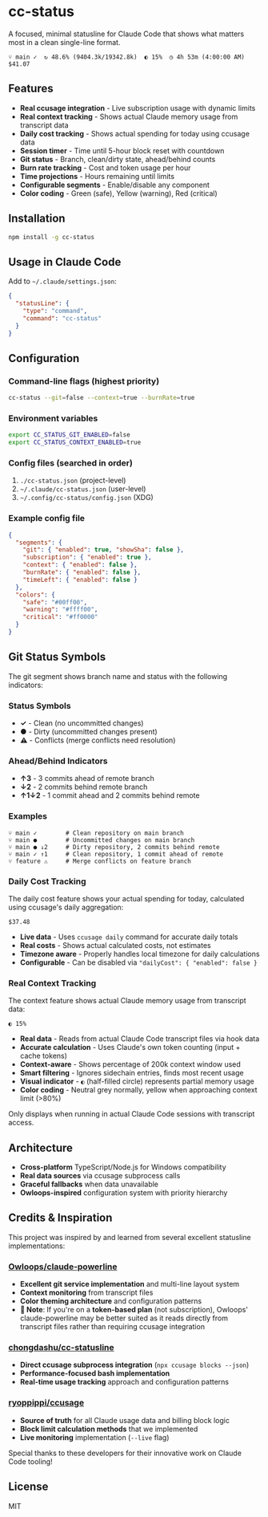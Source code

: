 # cc-status

A focused, minimal statusline for Claude Code that shows what matters most in a clean single-line format.

```
⑂ main ✓  ↻ 48.6% (9404.3k/19342.8k)  ◐ 15%  ◷ 4h 53m (4:00:00 AM)  $41.07
```

## Features

- **Real ccusage integration** - Live subscription usage with dynamic limits  
- **Real context tracking** - Shows actual Claude memory usage from transcript data
- **Daily cost tracking** - Shows actual spending for today using ccusage data
- **Session timer** - Time until 5-hour block reset with countdown
- **Git status** - Branch, clean/dirty state, ahead/behind counts
- **Burn rate tracking** - Cost and token usage per hour
- **Time projections** - Hours remaining until limits
- **Configurable segments** - Enable/disable any component
- **Color coding** - Green (safe), Yellow (warning), Red (critical)

## Installation

```bash
npm install -g cc-status
```

## Usage in Claude Code

Add to `~/.claude/settings.json`:

```json
{
  "statusLine": {
    "type": "command",
    "command": "cc-status"
  }
}
```

## Configuration

### Command-line flags (highest priority)
```bash
cc-status --git=false --context=true --burnRate=true
```

### Environment variables
```bash
export CC_STATUS_GIT_ENABLED=false
export CC_STATUS_CONTEXT_ENABLED=true
```

### Config files (searched in order)
1. `./cc-status.json` (project-level)
2. `~/.claude/cc-status.json` (user-level)
3. `~/.config/cc-status/config.json` (XDG)

### Example config file
```json
{
  "segments": {
    "git": { "enabled": true, "showSha": false },
    "subscription": { "enabled": true },
    "context": { "enabled": false },
    "burnRate": { "enabled": false },
    "timeLeft": { "enabled": false }
  },
  "colors": {
    "safe": "#00ff00",
    "warning": "#ffff00",
    "critical": "#ff0000"
  }
}
```

## Git Status Symbols

The git segment shows branch name and status with the following indicators:

### Status Symbols
- **✓** - Clean (no uncommitted changes)
- **●** - Dirty (uncommitted changes present)
- **⚠** - Conflicts (merge conflicts need resolution)

### Ahead/Behind Indicators
- **↑3** - 3 commits ahead of remote branch
- **↓2** - 2 commits behind remote branch  
- **↑1↓2** - 1 commit ahead and 2 commits behind remote

### Examples
```
⑂ main ✓        # Clean repository on main branch
⑂ main ●        # Uncommitted changes on main branch
⑂ main ● ↓2     # Dirty repository, 2 commits behind remote
⑂ main ✓ ↑1     # Clean repository, 1 commit ahead of remote
⑂ feature ⚠     # Merge conflicts on feature branch
```

### Daily Cost Tracking

The daily cost feature shows your actual spending for today, calculated using ccusage's daily aggregation:

```
$37.48
```

- **Live data** - Uses `ccusage daily` command for accurate daily totals
- **Real costs** - Shows actual calculated costs, not estimates  
- **Timezone aware** - Properly handles local timezone for daily calculations
- **Configurable** - Can be disabled via `"dailyCost": { "enabled": false }`

### Real Context Tracking

The context feature shows actual Claude memory usage from transcript data:

```
◐ 15%
```

- **Real data** - Reads from actual Claude Code transcript files via hook data
- **Accurate calculation** - Uses Claude's own token counting (input + cache tokens)
- **Context-aware** - Shows percentage of 200k context window used
- **Smart filtering** - Ignores sidechain entries, finds most recent usage
- **Visual indicator** - `◐` (half-filled circle) represents partial memory usage
- **Color coding** - Neutral grey normally, yellow when approaching context limit (>80%)

Only displays when running in actual Claude Code sessions with transcript access.

## Architecture

- **Cross-platform** TypeScript/Node.js for Windows compatibility
- **Real data sources** via ccusage subprocess calls
- **Graceful fallbacks** when data unavailable
- **Owloops-inspired** configuration system with priority hierarchy

## Credits & Inspiration

This project was inspired by and learned from several excellent statusline implementations:

### [Owloops/claude-powerline](https://github.com/Owloops/claude-powerline)
- **Excellent git service implementation** and multi-line layout system
- **Context monitoring** from transcript files  
- **Color theming architecture** and configuration patterns
- **📝 Note**: If you're on a **token-based plan** (not subscription), Owloops' claude-powerline may be better suited as it reads directly from transcript files rather than requiring ccusage integration

### [chongdashu/cc-statusline](https://github.com/chongdashu/cc-statusline)  
- **Direct ccusage subprocess integration** (`npx ccusage blocks --json`)
- **Performance-focused bash implementation**
- **Real-time usage tracking** approach and configuration patterns

### [ryoppippi/ccusage](https://github.com/ryoppippi/ccusage)
- **Source of truth** for all Claude usage data and billing block logic
- **Block limit calculation methods** that we implemented
- **Live monitoring** implementation (`--live` flag)

Special thanks to these developers for their innovative work on Claude Code tooling!

## License

MIT
